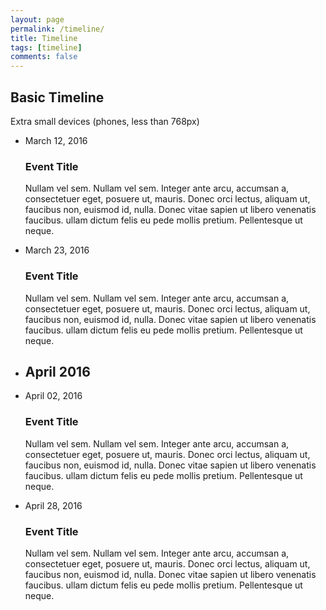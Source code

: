 ```yaml
---
layout: page
permalink: /timeline/
title: Timeline
tags: [timeline]
comments: false
---
```


<div class="container-fluid">
    <div class="row example-basic">
        <div class="col-md-12 example-title">
            <h2>Basic Timeline</h2>
            <p>Extra small devices (phones, less than 768px)</p>
        </div>
        <div class="col-xs-10 col-xs-offset-1 col-sm-8 col-sm-offset-2">
            <ul class="timeline">
                <li class="timeline-item">
                    <div class="timeline-info">
                        <span>March 12, 2016</span>
                    </div>
                    <div class="timeline-marker"></div>
                    <div class="timeline-content">
                        <h3 class="timeline-title">Event Title</h3>
                        <p>Nullam vel sem. Nullam vel sem. Integer ante arcu, accumsan a, consectetuer eget, posuere ut, mauris. Donec orci lectus, aliquam ut, faucibus non, euismod id, nulla. Donec vitae sapien ut libero venenatis faucibus. ullam dictum felis
                            eu pede mollis pretium. Pellentesque ut neque.</p>
                    </div>
                </li>
                <li class="timeline-item">
                    <div class="timeline-info">
                        <span>March 23, 2016</span>
                    </div>
                    <div class="timeline-marker"></div>
                    <div class="timeline-content">
                        <h3 class="timeline-title">Event Title</h3>
                        <p>Nullam vel sem. Nullam vel sem. Integer ante arcu, accumsan a, consectetuer eget, posuere ut, mauris. Donec orci lectus, aliquam ut, faucibus non, euismod id, nulla. Donec vitae sapien ut libero venenatis faucibus. ullam dictum felis
                            eu pede mollis pretium. Pellentesque ut neque. </p>
                    </div>
                </li>
                <li class="timeline-item period">
                    <div class="timeline-info"></div>
                    <div class="timeline-marker"></div>
                    <div class="timeline-content">
                        <h2 class="timeline-title">April 2016</h2>
                    </div>
                </li>
                <li class="timeline-item">
                    <div class="timeline-info">
                        <span>April 02, 2016</span>
                    </div>
                    <div class="timeline-marker"></div>
                    <div class="timeline-content">
                        <h3 class="timeline-title">Event Title</h3>
                        <p>Nullam vel sem. Nullam vel sem. Integer ante arcu, accumsan a, consectetuer eget, posuere ut, mauris. Donec orci lectus, aliquam ut, faucibus non, euismod id, nulla. Donec vitae sapien ut libero venenatis faucibus. ullam dictum felis
                            eu pede mollis pretium. Pellentesque ut neque. </p>
                    </div>
                </li>
                <li class="timeline-item">
                    <div class="timeline-info">
                        <span>April 28, 2016</span>
                    </div>
                    <div class="timeline-marker"></div>
                    <div class="timeline-content">
                        <h3 class="timeline-title">Event Title</h3>
                        <p>Nullam vel sem. Nullam vel sem. Integer ante arcu, accumsan a, consectetuer eget, posuere ut, mauris. Donec orci lectus, aliquam ut, faucibus non, euismod id, nulla. Donec vitae sapien ut libero venenatis faucibus. ullam dictum felis
                            eu pede mollis pretium. Pellentesque ut neque. </p>
                    </div>
                </li>
            </ul>
        </div>
    </div>
 </div>
